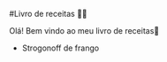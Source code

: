#Livro de receitas :man_cook:

Olá! Bem vindo ao meu livro de receitas:wave:

- Strogonoff de frango
